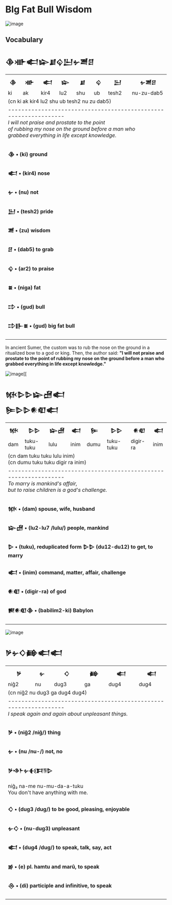 # BIg Fat Bull Wisdom

![image](https://github.com/user-attachments/assets/ef1bf90a-aa31-46b6-af92-d69aed16b2b6)

## Vocabulary

<h2>𒆠𒀝𒅗𒇽𒋗𒌒𒌨𒉡𒍪𒆪</h2>
<table>
  <tr>
    <th>𒆠</th>
    <th>𒀝</th>
    <th>𒅗</th>
    <th>𒇽</th>
    <th>𒋗</th>
    <th>𒌒</th>
    <th>𒌨</th>
    <th>𒉡𒍪𒆪</th>
  </tr>
  <tr>
    <td>ki</td>
    <td>ak</td>
    <td>kir4</td>
    <td>lu2</td>
    <td>shu</td>
    <td>ub</td>
    <td>tesh2</td>
    <td>nu-zu-dab5</td>
  </tr>
  <tr>
    <td colspan="8"> 
    (cn ki ak kir4 lu2 shu ub tesh2 nu zu dab5) 
    </td>
  </tr>
  <tr>
    <td colspan="8"> 
    ----------------------------------------------------------------</br>
  <i>I will not praise and prostate to the point</br>
    of rubbing my nose on the ground before a man who</br>
    grabbed everything in life except knowledge.</i>
    </td>
  </tr>
  <tr>
    <td colspan="8">
    <h4>𒆠 • (ki) ground</h4>
    <h4>𒅗 • (kir4) nose</h4>
    <h4>𒉡 • (nu) not</h4>
    <h4>𒌨 • (tesh2) pride</h4>
    <h4>𒍪 • (zu) wisdom</h4>
    <h4>𒆪 • (dab5) to grab</h4>
    <h4>𒌒  • (ar2) to praise</h4>
    <h4>𒊺 • (niga) fat</h4>
    <h4>𒄞 • (gud) bull</h4>
      <h4>𒄞𒃲𒊺 • (gud) big fat bull </h4>
    </td>
  </tr>
</table>

In ancient Sumer, the custom was to rub the nose on the ground
in a ritualized bow to a god or king. Then, the author said:
**"I will not praise and prostate to the point of rubbing my nose
on the ground before a man who grabbed everything in life except knowledge."**

![image](https://github.com/user-attachments/assets/7fa44af6-df9e-4419-a8fc-b9f5b187e5e9)[[

<h2>𒁮𒌇𒌇𒇽𒍇𒅗</br> 𒌉𒌇𒌇𒀭𒊏𒅗</h2>
<table>
  <tr>
    <th>𒁮</th>
    <th>𒌇𒌇</th>
    <th>𒇽𒍇</th>
    <th>𒅗</th>
    <th>𒌉</th>
    <th>𒌇𒌇</th>
    <th>𒀭𒊏</th>
    <th>𒅗</th>
  </tr>
  <tr>
    <td>dam</td>
    <td>tuku-tuku</td>
    <td>lulu</td>
    <td>inim</td>
    <td>dumu</td>
    <td>tuku-tuku</td>
    <td>digir-ra</td>
    <td>inim</td>
  </tr>
  <tr>
    <td colspan="8"> 
    (cn dam tuku tuku lulu inim) </br>
    (cn dumu tuku tuku digir ra inim)
    </td>
  </tr>
  <tr>
    <td colspan="8"> 
    ----------------------------------------------------------------</br>
  <i>To marry is mankind's affair,</br> but to raise children is a god's challenge.</i>
    </td>
  </tr>
  <tr>
    <td colspan="8">
    <h4>𒁮 • (dam) spouse, wife, husband</h4>
    <h4>𒇽𒍇 • (lu2-lu7 /lulu/) people, mankind</h4>
    <h4>𒌇 • (tuku), reduplicated form 𒌇𒌇 (du12-du12) to get, to marry</h4>
    <h4>𒅗 • (inim) command, matter, affair, challenge</h4>
    <h4>𒀭𒊏 • (digir-ra) of god </h4>
    <h4>𒆍𒀭𒊏𒆠 • (babilim2-ki) Babylon</h4>
    </td>
  </tr>
</table>

![image](https://github.com/user-attachments/assets/59a55c09-a39d-427e-9dc4-91c94500b644)

<h2>𒃻𒉡𒄭𒂵𒅗𒅗</h2>
<table>
  <tr>
    <th>𒃻</th>
    <th>𒉡</th>
    <th>𒄭</th>
    <th>𒂵</th>
    <th>𒅗</th>
    <th>𒅗</th>
  </tr>
  <tr>
    <td>niĝ2</td>
    <td>nu</td>
    <td>dug3</td>
    <td>ga</td>
    <td>dug4</td>
    <td>dug4</td>
  </tr>
  <tr>
    <td colspan="6"> 
    (cn niĝ2 nu dug3 ga dug4 dug4)
    </td>
  </tr>
  <tr>
    <td colspan="6">
      ----------------------------------------------------------------</br>
    <i>I speak again and again about unpleasant things.</i>
    </td>
  </tr>
  <tr>
    <td colspan="6"> 
    <h4>𒃻 • (nig̃2 /nig̃/) thing</h4>
    <h4>𒉡 • (nu /nu-/) not, no</h4>
    <h4>𒃻𒈾𒈨𒉡𒈬𒁕𒀀𒌇</h4>
      nig̃₂ na-me nu-mu-da-a-tuku</br>
      You don't have anything with me.
    <h4>𒄭 • (dug3 /dug/) to be good, pleasing, enjoyable</h4>
    <h4>𒉡𒄭 • (nu-dug3) unpleasant</h4>
    <h4>𒅗 • (dug4 /dug/) to speak, talk, say, act</h4>
    <h4>𒂊 •  (e) pl. hamtu and marû, to speak </h4>
    <h4>𒁲 •  (di) participle and infinitive, to speak </h4>
    </td>
  </tr>
</table>



